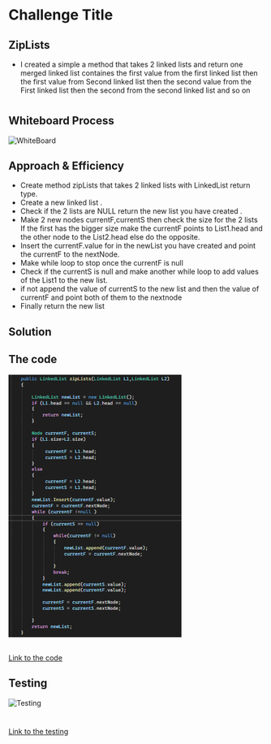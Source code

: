 # Challenge Title
## ZipLists
+ I created a simple a method that takes 2 linked lists and return one merged linked list containes the first value from the first linked list then the first value from Second linked list then the second value from the First linked list then the second from the second linked list and so on

#
## Whiteboard Process
![WhiteBoard](./WhiteBoard1.jpg)


## Approach & Efficiency
+ Create method zipLists that takes 2 linked lists with LinkedList return type.
+ Create a new linked list .
+ Check if the 2 lists are NULL return the new list you have created .
+ Make 2 new nodes currentF,currentS then check the size for the 2 lists If the first has the bigger size make the currentF points to List1.head and the other node to the List2.head else do the opposite.
+ Insert the currentF.value for in the newList you have created and point the currentF to the nextNode.
+ Make while loop to stop once the currentF is null
+ Check if the currentS is null and make another while loop to add values of the List1 to the new list.
+ if not append the value of currentS to the new list and then the value of currentF and point both of them to the nextnode
+ Finally return the new list

## Solution
## The code 
![Code](./Code.png)
## 
[Link to the code](./LinkedList/Program.cs)

## Testing
![Testing](./Testing.png)
#
[Link to the testing](../testLinkedList/UnitTest1.cs)

